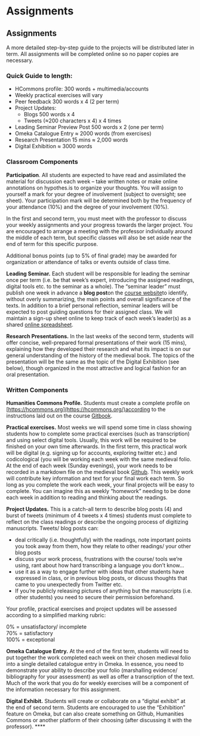 # Assignments

## **Assignments**                                                                                                                                       

A more detailed step-by-step guide to the projects will be distributed later in term. All assignments will be completed online so no paper copies are necessary.

###  **Quick Guide to length**:

* HCommons profile:                                  300 words + multimedia/accounts
* Weekly practical exercises                     will vary
* Peer feedback                                           300 words x 4  \(2 per term\)
* Project Updates:
  * Blogs                                                   500 words x 4
  * Tweets                                                \(≈200 characters x 4\) x 4 times
* Leading Seminar Preview Post                500 words x 2 \(one per term\)
* Omeka Catalogue Entry                            ≈ 2000 words \(from exercises\)
* Research Presentation                             15 mins ≈ 2,000 words
* Digital Exhibition                                         ≈ 3000 words

### **Classroom Components**

**Participation**. All students are expected to have read and assimilated the material for discussion each week – take written notes or make online annotations on hypothes.is to organize your thoughts. You will assign to yourself a mark for your degree of involvement \(subject to oversight; see sheet\). Your participation mark will be determined both by the frequency of your attendance \(10%\) and the degree of your involvement \(10%\).

In the first and second term, you must meet with the professor to discuss your weekly assignments and your progress towards the larger project. You are encouraged to arrange a meeting with the professor individually around the middle of each term, but specific classes will also be set aside near the end of term for this specific purpose.

Additional bonus points \(up to 5% of final grade\) may be awarded for organization or attendance of talks or events outside of class time.

**Leading Seminar.** Each student will be responsible for leading the seminar once per term \(i.e. be that week’s expert, introducing the assigned readings, digital tools etc. to the seminar as a whole\). The “seminar leader” must publish one week in advance a **blog post**on the [course website](https://medievalbook.hcommons.org/)to identify, without overly summarizing, the main points and overall significance of the texts. In addition to a brief personal reflection, seminar leaders will be expected to post guiding questions for their assigned class. We will maintain a sign-up sheet online to keep track of each week’s leader\(s\) as a shared [online spreadsheet](https://docs.google.com/spreadsheets/d/1H3hElY3IrakzbiTtKLKYX1r54xkCGunrbDG2X6uRLng/edit?usp=sharing).

**Research Presentations.** In the last weeks of the second term, students will offer concise, well-prepared formal presentations of their work \(15 mins\), explaining how they developed their research and what its impact is on our general understanding of the history of the medieval book. The topics of the presentation will be the same as the topic of the Digital Exhibition \(see below\), though organized in the most attractive and logical fashion for an oral presentation.

### **Written Components**

**Humanities Commons Profile.** Students must create a complete profile on [https://hcommons.org](https://hcommons.org/)according to the instructions laid out on the course [Gitbook](https://medievalbook.gitbook.io/digitizing-medieval-archives/week-1-and-2/signing-up).

**Practical exercises.** Most weeks we will spend some time in class showing students how to complete some practical exercises \(such as transcription\) and using select digital tools. Usually, this work will be required to be finished on your own time afterwards. In the first term, this practical work will be digital \(e.g. signing up for accounts, exploring twitter etc.\) and codicological \(you will be working each week with the same medieval folio. At the end of each week \(Sunday evenings\), your work needs to be recorded in a markdown file on the medieval book [Github](https://github.com/MedievalBook/HIST4006/tree/master/Classwork). This weekly work will contribute key information and text for your final work each term. So long as you complete the work each week, your final projects will be easy to complete. You can imagine this as weekly “homework” needing to be done each week in addition to reading and thinking about the readings.

**Project Updates.** This is a catch-all term to describe blog posts \(4\) and burst of tweets \(minimum of 4 tweets x 4 times\) students must complete to reflect on the class readings or describe the ongoing process of digitizing manuscripts. Tweets/ blog posts can:

* deal critically \(i.e. thoughtfully\) with the readings, note important points you took away from them, how they relate to other readings/ your other blog posts
* discuss your work process, frustrations with the course/ tools we’re using, rant about how hard transcribing a language you don’t know…
* use it as a way to engage further with ideas that other students have expressed in class, or in previous blog posts, or discuss thoughts that came to you unexpectedly from Twitter etc.
* If you’re publicly releasing pictures of anything but the manuscripts \(i.e. other students\) you need to secure their permission beforehand.

Your profile, practical exercises and project updates will be assessed according to a simplified marking rubric:

0%        = unsatisfactory/ incomplete  
70%     = satisfactory  
100%   = exceptional

**Omeka Catalogue Entry.** At the end of the first term, students will need to put together the work completed each week on their chosen medieval folio into a single detailed catalogue entry in Omeka. In essence, you need to demonstrate your ability to describe your folio \(marshalling evidence/ bibliography for your assessment\) as well as offer a transcription of the text. Much of the work that you do for weekly exercises will be a component of the information necessary for this assignment.

**Digital Exhibit.** Students will create or collaborate on a “digital exhibit” at the end of second term. Students are encouraged to use the “Exhibition” feature on Omeka, but can also create something on Github, Humanities Commons or another platform of their choosing \(after discussing it with the professor\). ****

